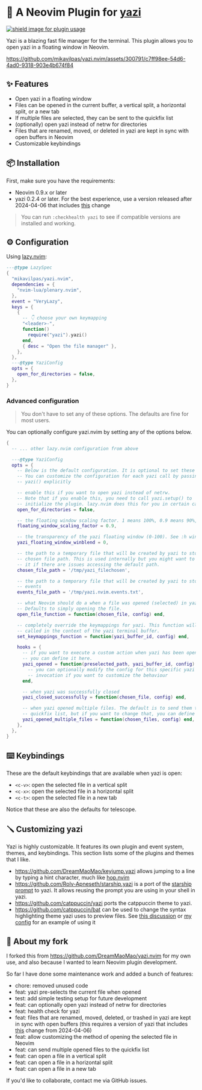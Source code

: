 # 🎲 A Neovim Plugin for [yazi](https://github.com/sxyazi/yazi.git)

<a href="https://dotfyle.com/plugins/mikavilpas/yazi.nvim">
  <img src="https://dotfyle.com/plugins/mikavilpas/yazi.nvim/shield?style=flat-square" alt="shield image for plugin usage" />
</a>

Yazi is a blazing fast file manager for the terminal. This plugin allows you to open yazi in a floating window in Neovim.

<https://github.com/mikavilpas/yazi.nvim/assets/300791/c7ff98ee-54d6-4ad0-9318-903e4b674f84>

## ✨ Features

- Open yazi in a floating window
- Files can be opened in the current buffer, a vertical split, a horizontal split, or a new tab
- If multiple files are selected, they can be sent to the quickfix list
- (optionally) open yazi instead of netrw for directories
- Files that are renamed, moved, or deleted in yazi are kept in sync with open buffers in Neovim
- Customizable keybindings

## 📦 Installation

First, make sure you have the requirements:

- Neovim 0.9.x or later
- yazi 0.2.4 or later. For the best experience, use a version released after 2024-04-06 that includes [this](https://github.com/sxyazi/yazi/pull/880) change

> You can run `:checkhealth yazi` to see if compatible versions are installed and working.

## ⚙️ Configuration

Using [lazy.nvim](https://github.com/folke/lazy.nvim):

```lua
---@type LazySpec
{
  "mikavilpas/yazi.nvim",
  dependencies = {
    "nvim-lua/plenary.nvim",
  },
  event = "VeryLazy",
  keys = {
    {
      -- 👇 choose your own keymapping
      "<leader>-",
      function()
        require("yazi").yazi()
      end,
      { desc = "Open the file manager" },
    },
  },
  ---@type YaziConfig
  opts = {
    open_for_directories = false,
  },
}
```

### Advanced configuration

> You don't have to set any of these options. The defaults are fine for most users.

You can optionally configure yazi.nvim by setting any of the options below.

```lua
{
  -- ... other lazy.nvim configuration from above

  ---@type YaziConfig
  opts = {
    -- Below is the default configuration. It is optional to set these values.
    -- You can customize the configuration for each yazi call by passing it to
    -- yazi() explicitly

    -- enable this if you want to open yazi instead of netrw.
    -- Note that if you enable this, you need to call yazi.setup() to
    -- initialize the plugin. lazy.nvim does this for you in certain cases.
    open_for_directories = false,

    -- the floating window scaling factor. 1 means 100%, 0.9 means 90%, etc.
    floating_window_scaling_factor = 0.9,

    -- the transparency of the yazi floating window (0-100). See :h winblend
    yazi_floating_window_winblend = 0,

    -- the path to a temporary file that will be created by yazi to store the
    -- chosen file path. This is used internally but you might want to change
    -- it if there are issues accessing the default path.
    chosen_file_path = '/tmp/yazi_filechosen',

    -- the path to a temporary file that will be created by yazi to store
    -- events
    events_file_path = '/tmp/yazi.nvim.events.txt',

    -- what Neovim should do a when a file was opened (selected) in yazi.
    -- Defaults to simply opening the file.
    open_file_function = function(chosen_file, config) end,

    -- completely override the keymappings for yazi. This function will be
    -- called in the context of the yazi terminal buffer.
    set_keymappings_function = function(yazi_buffer_id, config) end,

    hooks = {
      -- if you want to execute a custom action when yazi has been opened,
      -- you can define it here.
      yazi_opened = function(preselected_path, yazi_buffer_id, config)
        -- you can optionally modify the config for this specific yazi
        -- invocation if you want to customize the behaviour
      end,

      -- when yazi was successfully closed
      yazi_closed_successfully = function(chosen_file, config) end,

      -- when yazi opened multiple files. The default is to send them to the
      -- quickfix list, but if you want to change that, you can define it here
      yazi_opened_multiple_files = function(chosen_files, config) end,
    },
  },
}
```

## ⌨️ Keybindings

These are the default keybindings that are available when yazi is open:

- `<c-v>`: open the selected file in a vertical split
- `<c-x>`: open the selected file in a horizontal split
- `<c-t>`: open the selected file in a new tab

Notice that these are also the defaults for telescope.

## 🪛 Customizing yazi

Yazi is highly customizable. It features its own plugin and event system, themes, and keybindings. This section lists some of the plugins and themes that I like.

- <https://github.com/DreamMaoMao/keyjump.yazi> allows jumping to a line by
  typing a hint character, much like
  [hop.nvim](https://github.com/smoka7/hop.nvim)
- <https://github.com/Rolv-Apneseth/starship.yazi> is a port of the
  [starship prompt](https://starship.rs) to yazi. It allows reusing the prompt
  you are using in your shell in yazi.
- <https://github.com/catppuccin/yazi> ports the catppuccin theme to yazi.
- <https://github.com/catppuccin/bat> can be used to change the syntax highlighting theme yazi uses to preview files. See [this discussion](https://github.com/sxyazi/yazi/discussions/818) or [my config](https://github.com/mikavilpas/dotfiles/commit/bb07515f69d219fd3435d222fcb2d80d27a25025#diff-973b37f40e024ca0f7e62f2569efce24ad550d0352adc8449168ac950af9eaf5R8) for an example of using it

## 🍴 About my fork

I forked this from <https://github.com/DreamMaoMao/yazi.nvim> for my own use, and also because I wanted to learn Neovim plugin development.

So far I have done some maintenance work and added a bunch of features:

- chore: removed unused code
- feat: yazi pre-selects the current file when opened
- test: add simple testing setup for future development
- feat: can optionally open yazi instead of netrw for directories
- feat: health check for yazi
- feat: files that are renamed, moved, deleted, or trashed in yazi are kept in sync with open buffers (this requires a version of yazi that includes [this](https://github.com/sxyazi/yazi/pull/880) change from 2024-04-06)
- feat: allow customizing the method of opening the selected file in Neovim
- feat: can send multiple opened files to the quickfix list
- feat: can open a file in a vertical split
- feat: can open a file in a horizontal split
- feat: can open a file in a new tab

If you'd like to collaborate, contact me via GitHub issues.
